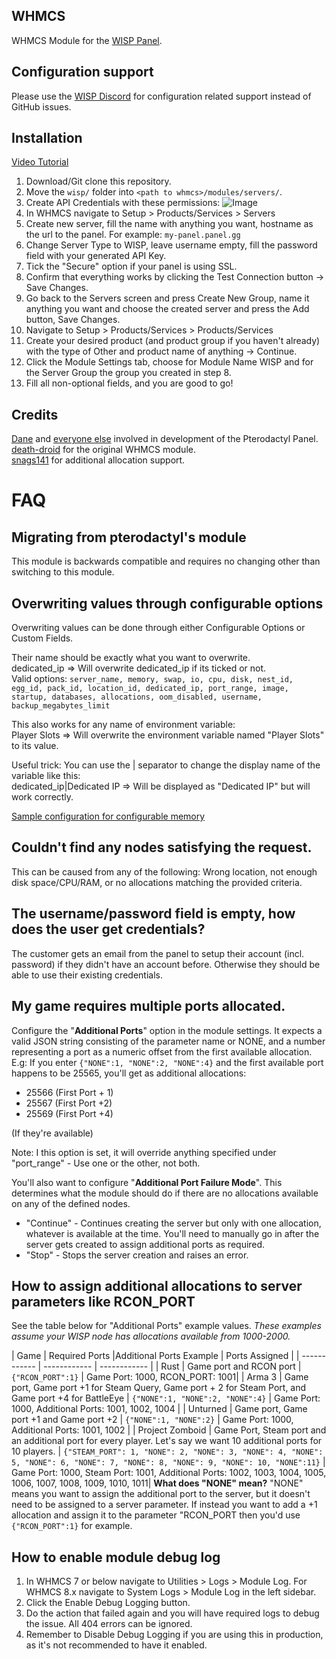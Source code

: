 ## WHMCS
WHMCS Module for the [WISP Panel](https://wisp.gg/).

## Configuration support
Please use the [WISP Discord](https://wisp.gg/discord) for configuration related support instead of GitHub issues.

## Installation
[Video Tutorial](https://www.youtube.com/watch?v=wURpRD9vfj4)  

1. Download/Git clone this repository.  
2. Move the ``wisp/`` folder into ``<path to whmcs>/modules/servers/``.
3. Create API Credentials with these permissions: ![Image](https://i.imgur.com/nzo0u8C.png)
4. In WHMCS navigate to Setup > Products/Services > Servers
5. Create new server, fill the name with anything you want, hostname as the url to the panel. For example: ``my-panel.panel.gg``
6. Change Server Type to WISP, leave username empty, fill the password field with your generated API Key.
7. Tick the "Secure" option if your panel is using SSL.
8. Confirm that everything works by clicking the Test Connection button -> Save Changes.
9. Go back to the Servers screen and press Create New Group, name it anything you want and choose the created server and press the Add button, Save Changes.
10. Navigate to Setup > Products/Services > Products/Services
11. Create your desired product (and product group if you haven't already) with the type of Other and product name of anything -> Continue.
12. Click the Module Settings tab, choose for Module Name WISP and for the Server Group the group you created in step 8.
13. Fill all non-optional fields, and you are good to go!

## Credits
[Dane](https://github.com/DaneEveritt) and [everyone else](https://github.com/Pterodactyl/Panel/graphs/contributors) involved in development of the Pterodactyl Panel.  
[death-droid](https://github.com/death-droid) for the original WHMCS module.  
[snags141](https://github.com/snags141/) for additional allocation support.

# FAQ

## Migrating from pterodactyl's module
This module is backwards compatible and requires no changing other than switching to this module.

## Overwriting values through configurable options
Overwriting values can be done through either Configurable Options or Custom Fields.  

Their name should be exactly what you want to overwrite.  
dedicated_ip => Will overwrite dedicated_ip if its ticked or not.  
Valid options: ``server_name, memory, swap, io, cpu, disk, nest_id, egg_id, pack_id, location_id, dedicated_ip, port_range, image, startup, databases, allocations, oom_disabled, username, backup_megabytes_limit``

This also works for any name of environment variable:  
Player Slots => Will overwrite the environment variable named "Player Slots" to its value.  

Useful trick: You can use the | separator to change the display name of the variable like this:  
dedicated_ip|Dedicated IP => Will be displayed as "Dedicated IP" but will work correctly.  

[Sample configuration for configurable memory](https://owo.whats-th.is/85JwhVX.png)

## Couldn't find any nodes satisfying the request.
This can be caused from any of the following: Wrong location, not enough disk space/CPU/RAM, or no allocations matching the provided criteria.

## The username/password field is empty, how does the user get credentials?
The customer gets an email from the panel to setup their account (incl. password) if they didn't have an account before. Otherwise they should be able to use their existing credentials.

## My game requires multiple ports allocated.
Configure the "**Additional Ports**" option in the module settings.
It expects a valid JSON string consisting of the parameter name or NONE, and a number representing a port as a numeric offset from the first available allocation.
E.g: If you enter `{"NONE":1, "NONE":2, "NONE":4}` and the first available port happens to be 25565, you'll get as additional allocations: 
* 25566 (First Port + 1)
* 25567 (First Port +2)
* 25569 (First Port +4)

(If they're available)

Note: I this option is set, it will override anything specified under "port_range" - Use one or the other, not both.

You'll also want to configure "**Additional Port Failure Mode**".
This determines what the module should do if there are no allocations available on any of the defined nodes.
* "Continue" - Continues creating the server but only with one allocation, whatever is available at the time. You'll need to manually go in after the server gets created to assign additional ports as required.
* "Stop" - Stops the server creation and raises an error.

## How to assign additional allocations to server parameters like RCON_PORT
See the table below for "Additional Ports" example values.
*These examples assume your WISP node has allocations available from 1000-2000.*

| Game | Required Ports  |Additional Ports Example  | Ports Assigned  |
| ------------ | ------------ | ------------ |
| Rust | Game port and RCON port | `{"RCON_PORT":1}`  | Game Port: 1000, RCON_PORT: 1001|
| Arma 3 | Game port, Game port +1 for Steam Query, Game port + 2 for Steam Port, and Game port +4 for BattleEye |  `{"NONE":1, "NONE":2, "NONE":4}` | Game Port: 1000, Additional Ports: 1001, 1002, 1004 |
| Unturned | Game port, Game port +1 and Game port +2 | `{"NONE":1, "NONE":2}` | Game Port: 1000, Additional Ports: 1001, 1002 |
| Project Zomboid | Game Port, Steam port and an additional port for every player. Let's say we want 10 additional ports for 10 players. | `{"STEAM_PORT": 1, "NONE": 2, "NONE": 3, "NONE": 4, "NONE": 5, "NONE": 6, "NONE": 7, "NONE": 8, "NONE": 9, "NONE": 10, "NONE":11}` | Game Port: 1000, Steam Port: 1001, Additional Ports: 1002, 1003, 1004, 1005, 1006, 1007, 1008, 1009, 1010, 1011|
**What does "NONE" mean?**
"NONE" means you want to assign the additional port to the server, but it doesn't need to be assigned to a server parameter. If instead you want to add a +1 allocation and assign it to the parameter "RCON_PORT then you'd use `{"RCON_PORT":1}` for example.

## How to enable module debug log
1. In WHMCS 7 or below navigate to Utilities > Logs > Module Log. For WHMCS 8.x navigate to System Logs > Module Log in the left sidebar.
2. Click the Enable Debug Logging button.
3. Do the action that failed again and you will have required logs to debug the issue. All 404 errors can be ignored.
4. Remember to Disable Debug Logging if you are using this in production, as it's not recommended to have it enabled.
